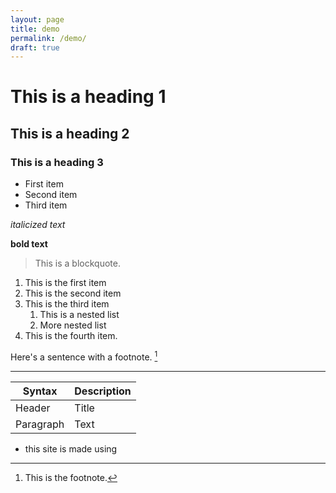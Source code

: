```yaml
---
layout: page
title: demo
permalink: /demo/
draft: true
---
```



# This is a heading 1

## This is a heading 2

### This is a heading 3

- First item
- Second item
- Third item

*italicized text*

**bold text**

> This is a blockquote.

1. This is the first item
2. This is the second item
3. This is the third item
    1. This is a nested list
    2. More nested list
4. This is the fourth item.

Here's a sentence with a footnote. [^1]

[^1]: This is the footnote.

---


| Syntax | Description |
| ----------- | ----------- |
| Header | Title |
| Paragraph | Text |


- this site is made using